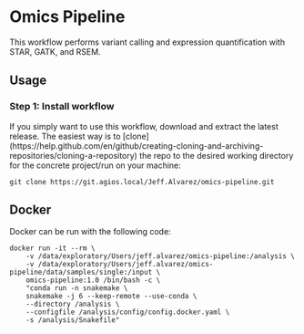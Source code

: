 <h1>Omics Pipeline</h1>
This workflow performs variant calling and expression quantification with
STAR, GATK, and RSEM.
<h2>Usage</h2>
<h3>Step 1: Install workflow</h3>
If you simply want to use this workflow, download and extract the latest
release. The easiest way is to [clone](https://help.github.com/en/github/creating-cloning-and-archiving-repositories/cloning-a-repository)
the repo to the desired working directory for the concrete project/run on
your machine:

```
git clone https://git.agios.local/Jeff.Alvarez/omics-pipeline.git
```
<h2>Docker</h2>
Docker can be run with the following code:

```
docker run -it --rm \
    -v /data/exploratory/Users/jeff.alvarez/omics-pipeline:/analysis \
    -v /data/exploratory/Users/jeff.alvarez/omics-pipeline/data/samples/single:/input \
    omics-pipeline:1.0 /bin/bash -c \
    "conda run -n snakemake \
    snakemake -j 6 --keep-remote --use-conda \
    --directory /analysis \
    --configfile /analysis/config/config.docker.yaml \
    -s /analysis/Snakefile"
```
